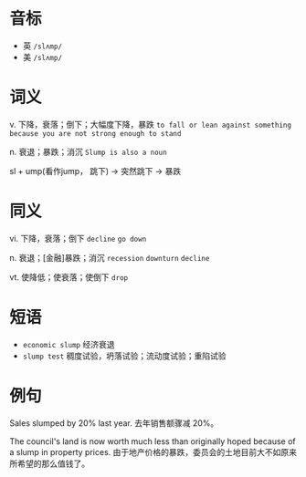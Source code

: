 # 音标

- 英 `/slʌmp/`
- 美 `/slʌmp/`

# 词义

v. 下降，衰落；倒下；大幅度下降，暴跌
`to fall or lean against something because you are not strong enough to stand`

n. 衰退；暴跌；消沉
`Slump is also a noun`



sl + ump(看作jump， 跳下) → 突然跳下 → 暴跌

# 同义

vi. 下降，衰落；倒下
`decline` `go down`

n. 衰退；[金融]暴跌；消沉
`recession` `downturn` `decline`

vt. 使降低；使衰落；使倒下
`drop`

# 短语

- `economic slump` 经济衰退
- `slump test` 稠度试验，坍落试验；流动度试验；重陷试验

# 例句

Sales slumped by 20% last year.
去年销售额骤减 20%。

The council's land is now worth much less than originally hoped because of a slump in property prices.
由于地产价格的暴跌，委员会的土地目前大不如原来所希望的那么值钱了。


